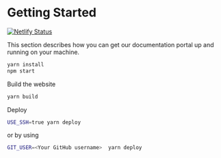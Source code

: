 # Getting Started

[![Netlify Status](https://api.netlify.com/api/v1/badges/0b2f0b7d-93d7-4e9a-ab0a-33a036d17c9c/deploy-status)](https://app.netlify.com/sites/easifem/deploys)

This section describes how you can get our documentation portal up and running on your machine.

```sh
yarn install
npm start
```

Build the website

```sh
yarn build
```

Deploy

```sh
USE_SSH=true yarn deploy
```

or by using

```sh
GIT_USER=<Your GitHub username>  yarn deploy
```
